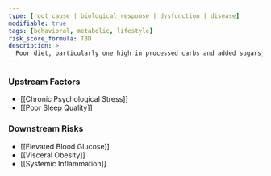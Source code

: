 ```yaml
---
type: [root_cause | biological_response | dysfunction | disease]
modifiable: true
tags: [behavioral, metabolic, lifestyle]
risk_score_formula: TBD
description: >
  Poor diet, particularly one high in processed carbs and added sugars, elevates blood glucose and initiates insulin resistance cascade.
---
```


### Upstream Factors
- [[Chronic Psychological Stress]]
- [[Poor Sleep Quality]]

### Downstream Risks
- [[Elevated Blood Glucose]]
- [[Visceral Obesity]]
- [[Systemic Inflammation]]

